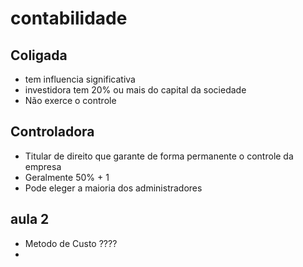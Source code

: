 # contabilidade

## Coligada
- tem influencia significativa
- investidora tem 20% ou mais do capital da sociedade
- Não exerce o controle

## Controladora
- Titular de direito que garante de forma permanente o controle da empresa
- Geralmente 50% + 1
- Pode eleger a maioria dos administradores

## aula 2
- Metodo de Custo ????
- 

